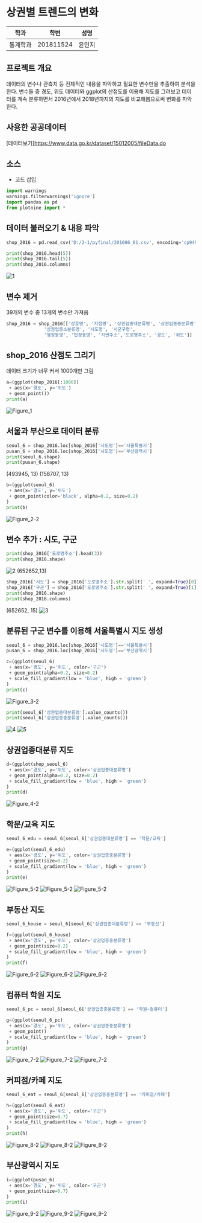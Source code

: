 # 상권별 트렌드의 변화

학과 | 학번 | 성명
---- | ---- | ---- 
통계학과 |201811524 |윤민지


## 프로젝트 개요
데이터의 변수나 관측치 등 전체적인 내용을 파악하고 필요한 변수만을 추출하여 분석을 한다. 변수들 중 경도, 위도 데이터와 ggplot의 산점도를 이용해 지도를 그려보고 데이터를 계속 분류하면서 2016년에서 2018년까지의 지도를 비교해봄으로써 변화를 파악한다.

## 사용한 공공데이터 
[데이터보기]https://www.data.go.kr/dataset/15012005/fileData.do

## 소스

* 코드 삽입

~~~python
import warnings
warnings.filterwarnings('ignore')
import pandas as pd
from plotnine import *
~~~

## 데이터 불러오기 & 내용 파악
~~~python
shop_2016 = pd.read_csv('D:/2-1/pyfinal/201606_01.csv', encoding='cp949')

print(shop_2016.head(5))
print(shop_2016.tail(5))
print(shop_2016.columns)
~~~
![1](https://user-images.githubusercontent.com/51190969/58799201-a624c500-863f-11e9-8404-0848b1c013ca.png)

## 변수 제거
39개의 변수 중 13개의 변수만 가져옴
~~~python
shop_2016 = shop_2016[['상호명', '지점명', '상권업종대분류명', '상권업종중분류명',
              '상권업종소분류명', '시도명', '시군구명',
              '행정동명', '법정동명', '지번주소','도로명주소', '경도', '위도']]
~~~

## shop_2016 산점도 그리기
데이터 크기가 너무 커서 1000개만 그림
~~~python
a=(ggplot(shop_2016[:1000])
 + aes(x='경도', y='위도')
 + geom_point())
print(a)
~~~
![Figure_1](https://user-images.githubusercontent.com/51190969/58798854-bf794180-863e-11e9-9d1c-1385ab2029d9.png)

## 서울과 부산으로 데이터 분류
~~~python
seoul_6 = shop_2016.loc[shop_2016['시도명']=='서울특별시']
pusan_6 = shop_2016.loc[shop_2016['시도명']=='부산광역시']
print(seoul_6.shape)
print(pusan_6.shape)
~~~
(493945, 13)
(158707, 13)
~~~python
b=(ggplot(seoul_6)
 + aes(x='경도', y='위도')
 + geom_point(color='black', alpha=0.2, size=0.2)
)
print(b)
~~~
![Figure_2-2](https://user-images.githubusercontent.com/51190969/58798869-ca33d680-863e-11e9-9fe1-fde7817467e9.png)

## 변수 추가 : 시도, 구군
~~~python
print(shop_2016['도로명주소'].head(3))
print(shop_2016.shape)
~~~
![2](https://user-images.githubusercontent.com/51190969/58800131-0caae280-8642-11e9-976a-61c46d29751b.PNG)
(652652,13)
~~~python
shop_2016['시도'] = shop_2016['도로명주소'].str.split(' ', expand=True)[0]
shop_2016['구군'] = shop_2016['도로명주소'].str.split(' ', expand=True)[1]
print(shop_2016.shape)
print(shop_2016.columns)
~~~
(652652, 15)
![3](https://user-images.githubusercontent.com/51190969/58800132-0caae280-8642-11e9-8c68-421a799b2e72.PNG)

## 분류된 구군 변수를 이용해 서울특별시 지도 생성
~~~python
seoul_6 = shop_2016.loc[shop_2016['시도명']=='서울특별시']
pusan_6 = shop_2016.loc[shop_2016['시도명']=='부산광역시']

c=(ggplot(seoul_6)
 + aes(x='경도', y='위도', color='구군')
 + geom_point(alpha=0.2, size=0.2)
 + scale_fill_gradient(low = 'blue', high = 'green')
)
print(c)
~~~
![Figure_3-2](https://user-images.githubusercontent.com/51190969/58798882-d1f37b00-863e-11e9-82b6-9fdd3441abc8.png)

~~~python
print(seoul_6['상권업종대분류명'].value_counts())
print(seoul_6['상권업종중분류명'].value_counts())
~~~
![4](https://user-images.githubusercontent.com/51190969/58800663-665fdc80-8643-11e9-9ba3-6197ece37707.PNG)
![5](https://user-images.githubusercontent.com/51190969/58800664-66f87300-8643-11e9-81a0-be8038f85dd1.PNG)
## 상권업종대분류 지도
~~~python
d=(ggplot(shop_seoul_6)
 + aes(x='경도', y='위도', color='상권업종대분류명')
 + geom_point(alpha=0.2, size=0.2)
 + scale_fill_gradient(low = 'blue', high = 'green')
)
print(d)
~~~
![Figure_4-2](https://user-images.githubusercontent.com/51190969/58798889-d61f9880-863e-11e9-8f37-fa41b8ac897d.png)

## 학문/교육 지도
~~~python
seoul_6_edu = seoul_6[seoul_6['상권업종대분류명'] == '학문/교육']

e=(ggplot(seoul_6_edu)
 + aes(x='경도', y='위도', color='상권업종중분류명')
 + geom_point(size=0.2)
 + scale_fill_gradient(low = 'blue', high = 'green')
)
print(e)
~~~
![Figure_5-2](https://user-images.githubusercontent.com/51190969/58798890-d61f9880-863e-11e9-95d2-75ae669f0b9f.png)
![Figure_5-2](https://user-images.githubusercontent.com/51190969/58800895-0f0e3c00-8644-11e9-94c8-b6aac0b1a725.png)
![Figure_5-2](https://user-images.githubusercontent.com/51190969/58801046-6f9d7900-8644-11e9-8070-c5d4e5387095.png)

## 부동산 지도
~~~python
seoul_6_house = seoul_6[seoul_6['상권업종대분류명'] == '부동산']

f=(ggplot(seoul_6_house)
 + aes(x='경도', y='위도', color='상권업종중분류명')
 + geom_point(size=0.2)
 + scale_fill_gradient(low = 'blue', high = 'green')
)
print(f)
~~~
![Figure_6-2](https://user-images.githubusercontent.com/51190969/58798891-d61f9880-863e-11e9-8255-75c3c6dfc738.png)
![Figure_6-2](https://user-images.githubusercontent.com/51190969/58800898-0fa6d280-8644-11e9-8262-09272900587d.png)
![Figure_6-2](https://user-images.githubusercontent.com/51190969/58801048-70360f80-8644-11e9-84a9-db1d21642723.png)

## 컴퓨터 학원 지도
~~~python
seoul_6_pc = seoul_6[seoul_6['상권업종중분류명'] == '학원-컴퓨터']

g=(ggplot(seoul_6_pc)
 + aes(x='경도', y='위도', color='상권업종중분류명')
 + geom_point()
 + scale_fill_gradient(low = 'blue', high = 'green')
)
print(g)
~~~
![Figure_7-2](https://user-images.githubusercontent.com/51190969/58798892-d6b82f00-863e-11e9-99b3-7de09f517c07.png)
![Figure_7-2](https://user-images.githubusercontent.com/51190969/58800902-0fa6d280-8644-11e9-883c-8cbbc7d2a64f.png)
![Figure_7-2](https://user-images.githubusercontent.com/51190969/58801049-70360f80-8644-11e9-96e9-7e6193e56a01.png)

## 커피점/카페 지도
~~~python
seoul_6_eat = seoul_6[seoul_6['상권업종중분류명'] == '커피점/카페']

h=(ggplot(seoul_6_eat)
 + aes(x='경도', y='위도', color='구군')
 + geom_point(size=0.7)
 + scale_fill_gradient(low = 'blue', high = 'green')
)
print(h)
~~~
![Figure_8-2](https://user-images.githubusercontent.com/51190969/58798895-d6b82f00-863e-11e9-94c9-55792f979552.png)
![Figure_8-2](https://user-images.githubusercontent.com/51190969/58800906-10d7ff80-8644-11e9-9a8f-83eb668ced0d.png)
![Figure_8-2](https://user-images.githubusercontent.com/51190969/58801050-70360f80-8644-11e9-8107-838e586d1a15.png)

## 부산광역시 지도
~~~python
i=(ggplot(pusan_6)
 + aes(x='경도', y='위도', color='구군')
 + geom_point(size=0.7)
)
print(i)
~~~
![Figure_9-2](https://user-images.githubusercontent.com/51190969/58798896-d6b82f00-863e-11e9-8ad3-c72a774390a7.png)
![Figure_9-2](https://user-images.githubusercontent.com/51190969/58801076-82b04900-8644-11e9-9947-9caa5c3fe303.png)
![Figure_9-2](https://user-images.githubusercontent.com/51190969/58801051-70360f80-8644-11e9-9dbb-381ae5e81d57.png)
